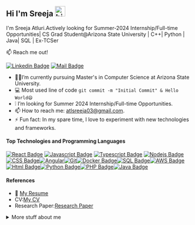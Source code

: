 ## Hi I'm Sreeja <img src="https://user-images.githubusercontent.com/1303154/88677602-1635ba80-d120-11ea-84d8-d263ba5fc3c0.gif" width="28px" height="28px" alt="hi">

I'm Sreeja Atluri.Actively looking for Summer-2024 Internship/Full-time Opportunities| CS Grad Student@Arizona State University | C++| Python | Java| SQL | Ex-TCSer

:mailbox: Reach me out!

[![Linkedin Badge](https://img.shields.io/badge/-sreejaatluri-0e76a8?style=flat&labelColor=0e76a8&logo=linkedin&logoColor=white)](https://www.linkedin.com/in/atluri-sreeja/) [![Mail Badge](https://img.shields.io/badge/-sreejaatluri-c0392b?style=flat&labelColor=c0392b&logo=gmail&logoColor=white)](mailto:atlsreeja03@gmail.com)

<!-- TODO: Add last video link -->

- 👩‍🎓I’m currently pursuing Master's in Computer Science at Arizona State University.
- :computer: Most used line of code `git commit -m "Initial Commit" & Hello World😄`
- ❕ I’m looking for Summer 2024 Internship/Full-time Opportunities.
- 📫 How to reach me: atlsreeja03@gmail.com.
- ⚡ Fun fact: In my spare time, I love to experiment with new technologies and frameworks.

#### Top Technologies and Programming Languages

<!-- TODO: Make technologies links takes you to repositories -->

[![React Badge](https://img.shields.io/badge/-React-61DBFB?style=for-the-badge&labelColor=black&logo=react&logoColor=61DBFB)](#) [![Javascript Badge](https://img.shields.io/badge/-Javascript-F0DB4F?style=for-the-badge&labelColor=black&logo=javascript&logoColor=F0DB4F)](#) [![Typescript Badge](https://img.shields.io/badge/-Typescript-007acc?style=for-the-badge&labelColor=black&logo=typescript&logoColor=007acc)](#) [![Nodejs Badge](https://img.shields.io/badge/-Nodejs-3C873A?style=for-the-badge&labelColor=black&logo=node.js&logoColor=3C873A)](#)[![CSS Badge](https://img.shields.io/badge/-CSS-1572B6?style=for-the-badge&logo=css3)](#)[![Angular](https://img.shields.io/badge/-Angular-DD0031?style=for-the-badge&logo=angular&logoColor=white)](#)[![Git](https://img.shields.io/badge/-Git-F05032?style=for-the-badge&logo=git&logoColor=white)](#)[![Docker Badge](https://img.shields.io/badge/-Docker-2496ED?style=for-the-badge&logo=Docker&logoColor=FFFFFF)](#)[![SQL Badge](https://img.shields.io/badge/-SQL-CC2927?style=for-the-badge&logo=postgresql&logoColor=white)](#)[![AWS Badge](https://img.shields.io/badge/-AWS-232F3E?style=for-the-badge&logo=Amazon-AWS&logoColor=FFFFFF)](#)[![Html Badge](https://img.shields.io/badge/-HTML5-E34F26?style=for-the-badge&logo=html5&logoColor=white)](#)[![Python Badge](https://img.shields.io/badge/-Python-3776AB?style=for-the-badge&logo=python&logoColor=white)](#)[![PHP Badge](https://img.shields.io/badge/-PHP-777BB4?style=for-the-badge&logo=php&logoColor=white)](#)[![Java Badge](https://img.shields.io/badge/-Java-007396?style=for-the-badge&logo=java&logoColor=white)](#)



#### References

- :paperclip: [My Resume](https://github.com/sreejaatlur/sreejaatlur/blob/master/resume/atluri-sreeja.pdf)
- CV:[My CV](https://github.com/sreejaatlur/sreejaatlur/blob/master/resume/cv.pdf)
- Research Paper:[Research Paper](https://github.com/sreejaatlur/sreejaatlur/blob/master/resume/research%20paper.pdf)

<details>
<summary>
  More stuff about me
</summary>

<br >

Hello! My name is Sreeja Atluri👩‍🎓 and I am a passionate learner in the field of computer science 💻. I am always excited to explore new technologies and use them to solve problems in innovative ways. My ultimate goal is to build products that can revolutionize the way we interact with the digital world, all while keeping security as a top priority.

I have a bachelor's degree in Information Technology, which has given me a strong foundation in the principles of software engineering. Through my education and experience, I have developed a wide range of skills in programming languages, databases, and software development methodologies.

When I'm not working on a project, you can usually find me reading about the latest advancements in the tech industry or tinkering with new tools and technologies. I believe that learning never stops and I am always striving to improve my skills and knowledge.

### 📖Courses Completed

- Foundation of Algorithms
- Data Structures and Algorithms
- Operating Systems
- Semantic Web Mining
- Data Visualization
- Database Management Systems
- Cloud Computing
- Software Verification,validation and Testing
- Knowledge Representation and Reasoning
- Information Assurance and Security
- Data Mining
</details>
